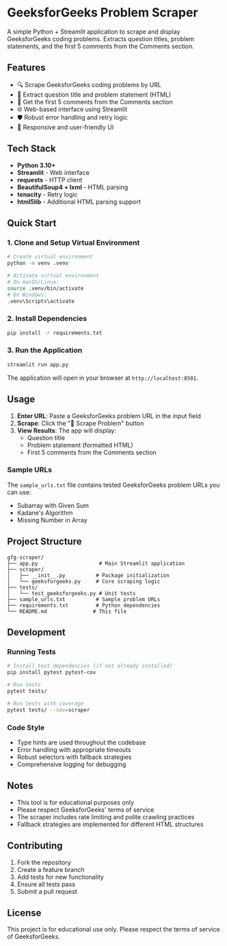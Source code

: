 # GeeksforGeeks Problem Scraper

A simple Python + Streamlit application to scrape and display GeeksforGeeks coding problems. Extracts question titles, problem statements, and the first 5 comments from the Comments section.

## Features

- 🔍 Scrape GeeksforGeeks coding problems by URL
- 📝 Extract question title and problem statement (HTML)
- 💬 Get the first 5 comments from the Comments section
- 🌐 Web-based interface using Streamlit
- 🛡️ Robust error handling and retry logic
- 📱 Responsive and user-friendly UI

## Tech Stack

- **Python 3.10+**
- **Streamlit** - Web interface
- **requests** - HTTP client
- **BeautifulSoup4 + lxml** - HTML parsing
- **tenacity** - Retry logic
- **html5lib** - Additional HTML parsing support

## Quick Start

### 1. Clone and Setup Virtual Environment

```bash
# Create virtual environment
python -m venv .venv

# Activate virtual environment
# On macOS/Linux:
source .venv/bin/activate
# On Windows:
.venv\Scripts\activate
```

### 2. Install Dependencies

```bash
pip install -r requirements.txt
```

### 3. Run the Application

```bash
streamlit run app.py
```

The application will open in your browser at `http://localhost:8501`.

## Usage

1. **Enter URL**: Paste a GeeksforGeeks problem URL in the input field
2. **Scrape**: Click the "🚀 Scrape Problem" button
3. **View Results**: The app will display:
   - Question title
   - Problem statement (formatted HTML)
   - First 5 comments from the Comments section

### Sample URLs

The `sample_urls.txt` file contains tested GeeksforGeeks problem URLs you can use:

- Subarray with Given Sum
- Kadane's Algorithm
- Missing Number in Array

## Project Structure

```
gfg-scraper/
├── app.py                    # Main Streamlit application
├── scraper/
│   ├── __init__.py          # Package initialization
│   └── geeksforgeeks.py     # Core scraping logic
├── tests/
│   └── test_geeksforgeeks.py # Unit tests
├── sample_urls.txt          # Sample problem URLs
├── requirements.txt         # Python dependencies
└── README.md               # This file
```

## Development

### Running Tests

```bash
# Install test dependencies (if not already installed)
pip install pytest pytest-cov

# Run tests
pytest tests/

# Run tests with coverage
pytest tests/ --cov=scraper
```

### Code Style

- Type hints are used throughout the codebase
- Error handling with appropriate timeouts
- Robust selectors with fallback strategies
- Comprehensive logging for debugging

## Notes

- This tool is for educational purposes only
- Please respect GeeksforGeeks' terms of service
- The scraper includes rate limiting and polite crawling practices
- Fallback strategies are implemented for different HTML structures

## Contributing

1. Fork the repository
2. Create a feature branch
3. Add tests for new functionality
4. Ensure all tests pass
5. Submit a pull request

## License

This project is for educational use only. Please respect the terms of service of GeeksforGeeks.
